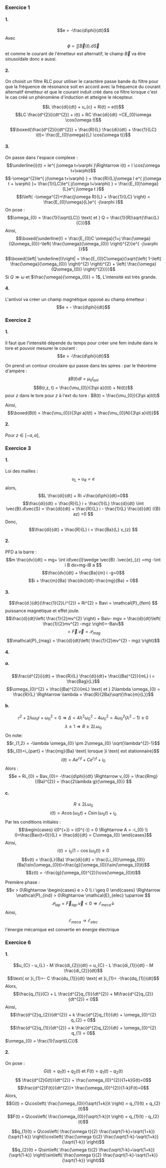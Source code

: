 ### Exercice 1
#### 1.
$$e = -\frac{d\phi}{dt}$$
Avec 
$$\phi = \iint \vec{B}(t).d\vec{S}$$
et comme le courant de l'émetteur est alternatif, le champ $\vec{B}$ va être sinusoïdale donc $e$ aussi.

#### 2.
On choisit un filtre RLC pour utiliser le caractère passe bande du filtre pour que la fréquence de résonance soit en accord avec la fréquence du courant alternatif émetteur et que le courant induit créé dans ce filtre lorsque c'est le cas créé un phénomène d'induction et atteigne le récepteur. 

$$L \frac{di}{dt} + u_{c} + Ri(t) = e(t)$$
$$LC \frac{d^{2}i}{dt^{2}} + i(t) + RC \frac{di}{dt} =CE_{0}\omega \cos(\omega t)$$

$$\boxed{\frac{d^{2}i}{dt^{2}} + \frac{R}{L} \frac{di}{dt} + \frac{1}{LC} i(t)= \frac{E_{0}\omega}{L} \cos(\omega t)}$$

#### 3.
On passe dans l'espace complexe : 
$$\underline{i}(t) = Ie^{ j\omega t+\varphi }\Rightarrow i(t) = I \cos(\omega t+\varphi)$$
$$-\omega^{2}Ie^{ j(\omega t+\varphi) } + \frac{R}{L}j\omega I e^{ j(\omega t + \varphi) }+ \frac{1}{LC}Ie^{ j(\omega t+\varphi) } = \frac{E_{0}\omega}{L}e^{ j\omega t }$$
$$I\left( -\omega^{2}+\frac{j\omega R}{L} + \frac{1}{LC} \right) = \frac{E_{0}\omega}{L}e^{ -j\varphi }$$
On pose : 
$$\omega_{0} = \frac{1}{\sqrt{LC}} \text{ et } Q = \frac{1}{R}\sqrt{\frac{L}{C}}$$
Ainsi, 
$$\boxed{\underline{I} = \frac{E_{0}C \omega}{1+j \frac{\omega}{Q\omega_{0}}-\left( \frac{\omega}{\omega_{0}} \right)^{2}}e^{ -j\varphi }}$$

$$\boxed{\left| \underline{I}\right| = \frac{E_{0}C\omega}{\sqrt{\left( 1-\left( \frac{\omega}{\omega_{0}} \right)^{2} \right)^{2} + \left( \frac{\omega}{Q\omega_{0}} \right)^{2}}}}$$
Si $Q \gg \omega$ et $\frac{\omega}{\omega_{0}} = 1$, 
L'intensité est très grande.

#### 4.
L'antivol va créer un champ magnétique opposé au champ émetteur : 
$$e = - \frac{d\phi}{dt}$$

### Exercice 2
#### 1.
Il faut que l'intensité dépende du temps pour créer une fem induite dans le tore et pouvoir mesurer le courant : 
$$e = -\frac{d\phi}{dt}$$


On prend un contour circulaire qui passe dans les spires : 
par le théorème d'ampère : 
$$\oint  B(t)dl = \mu_{0}I_{enl} $$
$$B(r,z, t) = \frac{\mu_{0}}{3\pi a}(I(t) + Ni(t))$$
pour $z$ dans le tore pour $z$ à l'ext du tore : $B(t) = \frac{\mu_{0}}{3\pi a}I(t)$

Ainsi, 
$$\boxed{B(t) = \frac{\mu_{0}}{3\pi a}I(t) + \frac{\mu_{0}N}{3\pi a}i(t)}$$

#### 2.
Pour $z\in [-a, a]$, 


### Exercice 3
#### 1.
Loi des mailles : 
$$u_{L} + u_{R} = e$$
alors, 
$$L \frac{di}{dt} + Ri +\frac{d\phi}{dt}=0$$
$$\frac{di}{dt} + \frac{R}{L} i + \frac{1}{L} \frac{d}{dt} \iint \vec{B}.d\vec{S} = \frac{di}{dt} + \frac{R}{L} i - \frac{1}{L} \frac{d}{dt} ({B} az) =0 
$$
Donc, 
$$\frac{di}{dt} + \frac{R}{L} i = \frac{Ba}{L} v_{z} $$


#### 2.
PFD a la barre : 
$$m \frac{dv}{dt} = mg+ \int id\vec{l}\wedge \vec{B} .\vec{e}_{z} =mg -\int i B dx=mg-iB a $$
$$\frac{dv}{dt} + \frac{Ba}{m} i -g=0$$
$$i + \frac{m}{Ba} \frac{dv}{dt}-\frac{mg}{Ba} = 0$$

#### 3.
$$\frac{d }{dt}(\frac{1}{2}Li^{2}) + Ri^{2} = Bavi = \mathcal{P}_{fem} $$
puissance magnétique et effet joule. 
$$\frac{d}{dt}\left( \frac{1}{2}mv^{2} \right) + Baiv- mgv = \frac{d}{dt}\left( \frac{1}{2}mv^{2} -mgz \right)=-Baiv$$
$$= \vec{F}.\vec{v} = \mathcal{P}_{mag}$$
$$\mathcal{P}_{mag} = \frac{d}{dt}\left( \frac{1}{2}mv^{2} - mgz \right)$$

#### 4.
##### a.
$$\frac{d^{2}i}{dt} + \frac{R}{L} \frac{di}{dt}+ \frac{(Ba)^{2}}{mL} i = \frac{Bag}{L}$$
$$\omega_{0}^{2} = \frac{(Ba)^{2}}{mL} \text{ et } 2\lambda \omega_{0} = \frac{R}{L} \Rightarrow \lambda = \frac{R}{2Ba}\sqrt{\frac{m}{L}}$$

#### b.
$$r^{2} + 2\lambda \omega_{0} r + \omega_{0}^{2} = 0 \Rightarrow \Delta = 4\lambda^{2}\omega_{0}^{2} - 4 \omega_{0}^{2} = 4\omega_{0}^{2}(\lambda^{2}-1) \geq 0$$
$$\lambda \geq 1 \Rightarrow R \geq 2L\omega_{0}$$
On note:  
$$r_{1,2} = -\lambda \omega_{0} \pm 2\omega_{0} \sqrt{\lambda^{2}-1}$$
$$i_{0}=i_{part} = \frac{mg}{Ba} \text{ lorsque }i \text{ est stationnaire}$$
$$i(t) = Ae^{ r_{1}t } + Ce^{ r_{2}t } + i_{0} $$
Alors : 
$$e = Ri_{0} = Bav_{0}= -\frac{d\phi}{dt} \Rightarrow v_{0} = \frac{Rmg}{(Ba)^{2}} = \frac{2\lambda g}{\omega_{0}} $$

#### c.
$$R \leq 2L\omega_{0}$$
$$i(t) = A\cos(\omega_{0}t) + C \sin(\omega_{0}t) + i_{0}$$
Par les conditions initiales : 
$$\begin{cases}
i(0^{+}) = i(0^{-}) = 0 \Rightarrow A = -i_{0} \\
0=\frac{Bav(t=0)}{L} = \frac{di}{dt} = C\omega_{0}
\end{cases}$$
Ainsi, 
$$i(t) = i_{0}(1-\cos(\omega_{0}t))\geq 0$$
$$v(t) = \frac{L}{Ba} \frac{di}{dt} = \frac{Li_{0}\omega_{0}}{Ba}\sin(\omega_{0}t)=\frac{g}{\omega_{0}}\sin(\omega_{0}t)$$
$$z(t) = -\frac{g}{\omega_{0}^{2}}\cos(\omega_{0}t)$$

Première phase : 
$$v > 0\Rightarrow \begin{cases}
e > 0 \\
i \geq 0 
\end{cases} \Rightarrow \mathcal{P}_{ind} > 0\Rightarrow \mathcal{E}_{elec} \uparrow $$
$$\mathcal{P}_{lap} = \vec{F}_{lap} .\vec{v} < 0 \Rightarrow \mathcal{E}_{meca} \downarrow$$
Ainsi, 
$$\mathcal{E}_{meca} \to \mathcal{E}_{elec}$$
l'énergie mécanique est convertie en énergie électrique

### Exercice 6
#### 1.
$$u_{C} - u_{L} - M \frac{di_{2}}{dt} = u_{C} - L \frac{di_{1}}{dt} - M \frac{di_{2}}{dt}$$
$$\text{ or }i_{1}=- C \frac{du_{1}}{dt} \text{ et }i_{1}= -\frac{dq_{1}}{dt}$$
Alors, 
$$\frac{q_{1}}{C} + L \frac{d^{2}q_{1}}{dt^{2}} + M\frac{d^{2}q_{2}}{dt^{2}} = 0$$
Ainsi, 
$$\frac{d^{2}q_{2}}{dt^{2}} + k \frac{d^{2}q_{1}}{dt} + \omega_{0}^{2} q_{2} = 0$$
$$\frac{d^{2}q_{1}}{dt^{2}} + k \frac{d^{2}q_{2}}{dt} + \omega_{0}^{2} q_{1} = 0$$
$\omega_{0} = \frac{1}{\sqrt{LC}}$

#### 2.
On pose : 
$$G(t) = q_{1}(t)+q_{2}(t) \text{ et }F(t) = q_{1}(t)-q_{2}(t)$$
$$ \frac{d^{2}G(t)}{dt^{2}} + \frac{\omega_{0}^{2}}{1+k}G(t)=0$$
$$\frac{d^{2}F(t)}{dt^{2}}+ \frac{\omega_{0}^{2}}{1-k}F(t)=0$$
Alors, 
$$G(t) = Q\cos\left( \frac{\omega_{0}}{\sqrt{1+k}}t \right) = q_{1}(t) + q_{2}(t)$$
$$F(t) = Q\cos\left( \frac{\omega_{0}}{\sqrt{1-k}}t \right) = q_{1}(t) - q_{2}(t)$$

$$q_{1}(t) = Q\cos\left( \frac{\omega t}{2} \frac{\sqrt{1-k}+\sqrt{1+k}}{\sqrt{1-k}} \right)\cos\left( \frac{\omega t}{2} \frac{\sqrt{1-k}-\sqrt{1+k}}{\sqrt{1-k}} \right)$$
$$q_{2}(t) = Q\sin\left( \frac{\omega t}{2} \frac{\sqrt{1-k}+\sqrt{1+k}}{\sqrt{1-k}} \right)\sin\left( \frac{\omega t}{2} \frac{\sqrt{1-k}-\sqrt{1+k}}{\sqrt{1-k}} \right)$$
